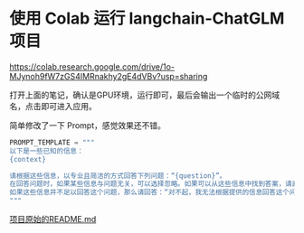 # 使用 Colab 运行 langchain-ChatGLM 项目

https://colab.research.google.com/drive/1o-MJynoh9fW7zGS4IMRnakhy2gE4dVBv?usp=sharing

打开上面的笔记，确认是GPU环境，运行即可，最后会输出一个临时的公网域名，点击即可进入应用。

简单修改了一下 Prompt，感觉效果还不错。

```python
PROMPT_TEMPLATE = """
以下是一些已知的信息：
{context} 

请根据这些信息，以专业且简洁的方式回答下列问题：“{question}”。
在回答问题时，如果某些信息与问题无关，可以选择忽略。如果可以从这些信息中找到答案，请直接回答。如果无法直接从这些信息中找到答案，但可以基于这些信息进行合理的推断，那么请给出推断，并明确指出这是一种推断。
如果这些信息并不足以回答这个问题，那么请回答：“对不起，我无法根据提供的信息回答这个问题。可能需要更多的相关信息。” 请尽量避免在回答中添加任何基于猜测或创作的内容。所有的回答都应该以中文提供。
"""
```

[项目原始的README.md](./README_raw.md)
